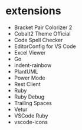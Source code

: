 # extensions
- Bracket Pair Colorizer 2
- Cobalt2 Theme Official
- Code Spell Checker
- EditorConfig for VS Code
- Excel Viewer
- Go
- indent-rainbow
- PlantUML
- Power Mode
- Rest Client
- Ruby
- Ruby Debug
- Trailing Spaces
- Vetur
- VSCode Ruby
- vscode-icons
